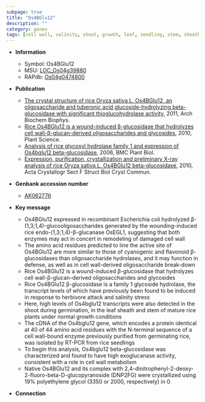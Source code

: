 ```yaml
---
subpage: true
title: "Os4BGlu12"
description: ""
category: genes
tags: [cell wall, salinity, shoot, growth, leaf, seedling, stem, sheath, ethylene, salinity stress, defense]
---
```


* **Information**  
    + Symbol: Os4BGlu12  
    + MSU: [LOC_Os04g39880](http://rice.plantbiology.msu.edu/cgi-bin/ORF_infopage.cgi?orf=LOC_Os04g39880)  
    + RAPdb: [Os04g0474800](http://rapdb.dna.affrc.go.jp/viewer/gbrowse_details/irgsp1?name=Os04g0474800)  

* **Publication**  
    + [The crystal structure of rice Oryza sativa L. Os4BGlu12, an oligosaccharide and tuberonic acid glucoside-hydrolyzing beta-glucosidase with significant thioglucohydrolase activity](http://www.ncbi.nlm.nih.gov/pubmed?term=The+crystal+structure+of+rice+Oryza+sativa+L.+Os4BGlu12,+an+oligosaccharide+and+tuberonic+acid+glucoside-hydrolyzing+beta-glucosidase+with+significant+thioglucohydrolase+activity%5BTitle%5D), 2011, Arch Biochem Biophys.
    + [Rice Os4BGlu12 is a wound-induced β-glucosidase that hydrolyzes cell wall-β-glucan-derived oligosaccharides and glycosides](http://www.ncbi.nlm.nih.gov/pubmed?term=Rice+Os4BGlu12+is+a+wound-induced+β-glucosidase+that+hydrolyzes+cell+wall-β-glucan-derived+oligosaccharides+and+glycosides%5BTitle%5D), 2010, Plant Science.
    + [Analysis of rice glycosyl hydrolase family 1 and expression of Os4bglu12 beta-glucosidase](http://www.ncbi.nlm.nih.gov/pubmed?term=Analysis+of+rice+glycosyl+hydrolase+family+1+and+expression+of+Os4bglu12+beta-glucosidase%5BTitle%5D), 2006, BMC Plant Biol.
    + [Expression, purification, crystallization and preliminary X-ray analysis of rice Oryza sativa L. Os4BGlu12 beta-glucosidase](http://www.ncbi.nlm.nih.gov/pubmed?term=Expression,+purification,+crystallization+and+preliminary+X-ray+analysis+of+rice+Oryza+sativa+L.+Os4BGlu12+beta-glucosidase%5BTitle%5D), 2010, Acta Crystallogr Sect F Struct Biol Cryst Commun.

* **Genbank accession number**  
    + [AK062776](http://www.ncbi.nlm.nih.gov/nuccore/AK062776)

* **Key message**  
    + Os4BGlu12 expressed in recombinant Escherichia coli hydrolyzed β-(1,3;1,4)-glucooligosaccharides generated by the wounding-induced rice endo-(1,3;1,4)-β-glucanase OsEGL1, suggesting that both enzymes may act in concert in remodeling of damaged cell wall
    + The amino acid residues predicted to line the active site of Os4BGlu12 are more similar to those of cyanogenic and flavonoid β-glucosidases than oligosaccharide hydrolases, and it may function in defense, as well as in cell wall-derived oligosaccharide break-down
    + Rice Os4BGlu12 is a wound-induced β-glucosidase that hydrolyzes cell wall-β-glucan-derived oligosaccharides and glycosides
    + Rice Os4BGlu12 β-glucosidase is a family 1 glycoside hydrolase, the transcript levels of which have previously been found to be induced in response to herbivore attack and salinity stress
    + Here, high levels of Os4bglu12 transcripts were also detected in the shoot during germination, in the leaf sheath and stem of mature rice plants under normal growth conditions
    + The cDNA of the Os4bglu12 gene, which encodes a protein identical at 40 of 44 amino acid residues with the N-terminal sequence of a cell wall-bound enzyme previously purified from germinating rice, was isolated by RT-PCR from rice seedlings
    + To begin this analysis, Os4bglu12 beta-glucosidase was characterized and found to have high exoglucanase activity, consistent with a role in cell wall metabolism
    + Native Os4BGlu12 and its complex with 2,4-dinitrophenyl-2-deoxy-2-fluoro-beta-D-glucopyranoside (DNP2FG) were crystallized using 19% polyethylene glycol (3350 or 2000, respectively) in 0

* **Connection**  



